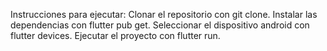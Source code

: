 Instrucciones para ejecutar:
Clonar el repositorio con git clone.
Instalar las dependencias con flutter pub get.
Seleccionar el dispositivo android con flutter devices.
Ejecutar el proyecto con flutter run.
